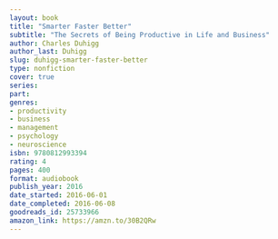 ```yaml
---
layout: book
title: "Smarter Faster Better"
subtitle: "The Secrets of Being Productive in Life and Business"
author: Charles Duhigg
author_last: Duhigg
slug: duhigg-smarter-faster-better
type: nonfiction
cover: true
series: 
part: 
genres:
- productivity
- business
- management
- psychology
- neuroscience
isbn: 9780812993394
rating: 4
pages: 400
format: audiobook
publish_year: 2016
date_started: 2016-06-01
date_completed: 2016-06-08
goodreads_id: 25733966
amazon_link: https://amzn.to/30B2QRw
---
```

